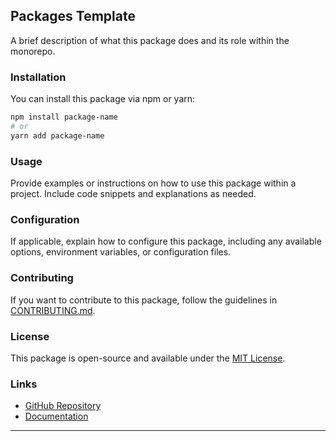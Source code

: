 ## Packages Template

A brief description of what this package does and its role within the monorepo.

### Installation

You can install this package via npm or yarn:

```bash
npm install package-name
# or
yarn add package-name
```

### Usage

Provide examples or instructions on how to use this package within a project. Include code snippets and explanations as needed.

### Configuration

If applicable, explain how to configure this package, including any available options, environment variables, or configuration files.

### Contributing

If you want to contribute to this package, follow the guidelines in [CONTRIBUTING.md](./CONTRIBUTING.md).

### License

This package is open-source and available under the [MIT License](./LICENSE).

### Links

- [GitHub Repository](https://github.com/stream-payments/repo-name)
- [Documentation](https://documentation-link.com)

---

